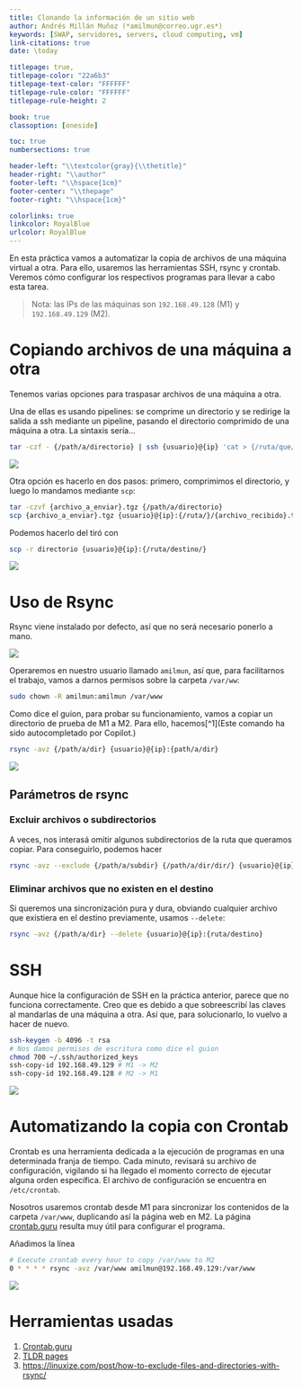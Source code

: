 ```yaml
---
title: Clonando la información de un sitio web
author: Andrés Millán Muñoz (*amilmun@correo.ugr.es*)
keywords: [SWAP, servidores, servers, cloud computing, vm]
link-citations: true
date: \today

titlepage: true,
titlepage-color: "22a6b3"
titlepage-text-color: "FFFFFF"
titlepage-rule-color: "FFFFFF"
titlepage-rule-height: 2

book: true
classoption: [oneside]

toc: true
numbersections: true

header-left: "\\textcolor{gray}{\\thetitle}"
header-right: "\\author"
footer-left: "\\hspace{1cm}"
footer-center: "\\thepage"
footer-right: "\\hspace{1cm}"

colorlinks: true
linkcolor: RoyalBlue
urlcolor: RoyalBlue
---
```


En esta práctica vamos a automatizar la copia de archivos de una máquina virtual a otra. Para ello, usaremos las herramientas SSH, rsync y crontab. Veremos cómo configurar los respectivos programas para llevar a cabo esta tarea.

> Nota: las IPs de las máquinas son `192.168.49.128` (M1) y `192.168.49.129` (M2).

# Copiando archivos de una máquina a otra

Tenemos varias opciones para traspasar archivos de una máquina a otra.

Una de ellas es usando pipelines: se comprime un directorio y se redirige la salida a ssh mediante un pipeline, pasando el directorio comprimido de una máquina a otra. La sintaxis sería...

```bash
tar -czf - {/path/a/directorio} | ssh {usuario}@{ip} 'cat > {/ruta/que/queramos}/{nombre_archivo}.tgz'
```

![](./img/2/tar_ssh.png)

Otra opción es hacerlo en dos pasos: primero, comprimimos el directorio, y luego lo mandamos mediante `scp`:

```bash
tar -czvf {archivo_a_enviar}.tgz {/path/a/directorio}
scp {archivo_a_enviar}.tgz {usuario}@{ip}:{/ruta/}/{archivo_recibido}.tgz
```

Podemos hacerlo del tiró con

```bash
scp -r directorio {usuario}@{ip}:{/ruta/destino/}
```

![](img/2/scp.png)


# Uso de Rsync

Rsync viene instalado por defecto, así que no será necesario ponerlo a mano.

![](./img/2/rsync.png)

Operaremos en nuestro usuario llamado `amilmun`, así que, para facilitarnos el trabajo, vamos a darnos permisos sobre la carpeta `/var/ww`:

```bash
sudo chown -R amilmun:amilmun /var/www
```

Como dice el guion, para probar su funcionamiento, vamos a copiar un directorio de prueba de M1 a M2. Para ello, hacemos[^1](Este comando ha sido autocompletado por Copilot.)

```bash
rsync -avz {/path/a/dir} {usuario}@{ip}:{path/a/dir}
```

![](img/2/rsync_2.png)

## Parámetros de rsync

### Excluir archivos o subdirectorios
A veces, nos interasá omitir algunos subdirectorios de la ruta que queramos copiar. Para conseguirlo, podemos hacer

```bash
rsync -avz --exclude {/path/a/subdir} {/path/a/dir/dir/} {usuario}@{ip}:{ruta/destino}
```

### Eliminar archivos que no existen en el destino

Si queremos una sincronización pura y dura, obviando cualquier archivo que existiera en el destino previamente, usamos `--delete`:

```bash
rsync -avz {/path/a/dir} --delete {usuario}@{ip}:{ruta/destino}
```

# SSH

Aunque hice la configuración de SSH en la práctica anterior, parece que no funciona correctamente. Creo que es debido a que sobreescribí las claves al mandarlas de una máquina a otra. Así que, para solucionarlo, lo vuelvo a hacer de nuevo.

```bash
ssh-keygen -b 4096 -t rsa
# Nos damos permisos de escritura como dice el guion
chmod 700 ~/.ssh/authorized_keys
ssh-copy-id 192.168.49.129 # M1 -> M2
ssh-copy-id 192.168.49.128 # M2 -> M1
```

![](./img/2/ssh-copy.png)

# Automatizando la copia con Crontab

Crontab es una herramienta dedicada a la ejecución de programas en una determinada franja de tiempo. Cada minuto, revisará su archivo de configuración, vigilando si ha llegado el momento correcto de ejecutar alguna orden específica. El archivo de configuración se encuentra en `/etc/crontab`.

Nosotros usaremos crontab desde M1 para sincronizar los contenidos de la carpeta `/var/www`, duplicando así la página web en M2. La página [crontab.guru](https://crontab.guru/every-1-hour) resulta muy útil para configurar el programa.

Añadimos la línea

```bash
# Execute crontab every hour to copy /var/www to M2
0 * * * * rsync -avz /var/www amilmun@192.168.49.129:/var/www
```

![](./img/2/crontab.png)

# Herramientas usadas

1. [Crontab.guru](https://crontab.guru/)
2. [TLDR pages](https://tldr.sh/)
3. https://linuxize.com/post/how-to-exclude-files-and-directories-with-rsync/